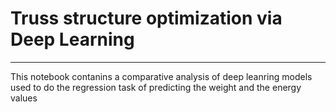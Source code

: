 # Truss structure optimization via Deep Learning
---
This notebook contanins a comparative analysis of deep leanring models used to do the regression task of predicting the weight and the energy values 
